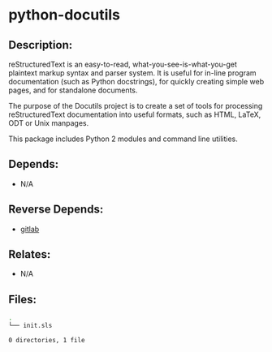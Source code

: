 # python-docutils

## Description:

reStructuredText is an easy-to-read, what-you-see-is-what-you-get plaintext markup syntax and parser system. It is useful for in-line program documentation (such as Python docstrings), for quickly creating simple web pages, and for standalone documents.

The purpose of the Docutils project is to create a set of tools for processing reStructuredText documentation into useful formats, such as HTML, LaTeX, ODT or Unix manpages.

This package includes Python 2 modules and command line utilities.

## Depends:

  -  N/A

## Reverse Depends:

  -  [gitlab](salt/gitlab)

## Relates:

  -  N/A

## Files:

```bash
.
└── init.sls

0 directories, 1 file
```
